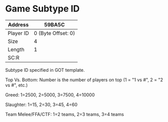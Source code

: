 #  Game Subtype ID
Address   | 59BA5C
----------|-------------
Player ID | 0 (Byte Offset: 0)
Size 	  | 4
Length 	  | 1
SC:R      | 

Subtype ID specified in GOT template.

Top Vs. Bottom: Number is the number of players on top (1 = "1 vs #", 2 = "2 vs #", etc.)
Greed: 1=2500, 2=5000, 3=7500, 4=10000
Slaughter: 1=15, 2=30, 3=45, 4=60
Team Melee/FFA/CTF: 1=2 teams, 2=3 teams, 3=4 teams
